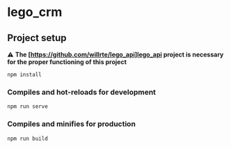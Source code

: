 # lego_crm

## Project setup

:warning: **The [https://github.com/willrte/lego_api]lego_api project is necessary for the proper functioning of this project**

```
npm install
```

### Compiles and hot-reloads for development
```
npm run serve
```

### Compiles and minifies for production
```
npm run build
```

